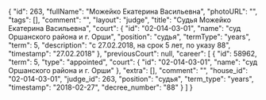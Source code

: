 {
    "id": 263,
    "fullName": "Можейко Екатерина Васильевна",
    "photoURL": "",
    "tags": [],
    "comment": "",
    "layout": "judge",
    "title": "Судья Можейко Екатерина Васильевна",
    "court": {
        "id": "02-014-03-01",
        "name": "суд Оршанского района и г. Орши",
        "position": "судья",
        "termType": "years",
        "term": 5,
        "description": "c 27.02.2018, на срок 5 лет, по указу 88",
        "timestamp": "27.02.2018"
    },
    "previousCourt": null,
    "career": [
        {
            "id": 58962,
            "term": 5,
            "type": "appointed",
            "court": {
                "id": "02-014-03-01",
                "name": "суд Оршанского района и г. Орши"
            },
            "extra": [],
            "comment": "",
            "house_id": "02-014-03-01",
            "judge_id": 263,
            "position": "судья",
            "term_type": "years",
            "timestamp": "2018-02-27",
            "decree_number": "88"
        }
    ]
}